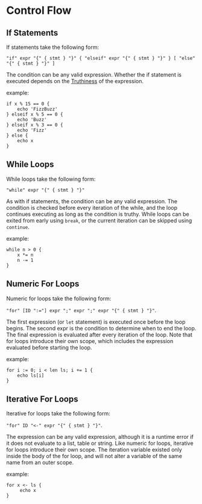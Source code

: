 # Control Flow

## If Statements
If statements take the following form: 

`"if" expr "{" { stmt } "}" { "elseif" expr "{" { stmt } "}" } [ "else" "{" { stmt } "}" ]`

The condition can be any valid expression. Whether the if statement is executed depends on the [Truthiness](/docs/control-flow/truthiness) of the expression.

example:
```
if x % 15 == 0 {
    echo 'FizzBuzz'
} elseif x % 5 == 0 {
    echo 'Buzz'
} elseif x % 3 == 0 {
    echo 'Fizz'
} else {
    echo x
}
```

## While Loops
While loops take the following form:

`"while" expr "{" { stmt } "}"`

As with if statements, the condition can be any valid expression. The condition is checked before every iteration of the while, and the loop continues executing as long as the condition is truthy. While loops can be exited from early using `break`, or the current iteration can be skipped using `continue`.

example:
```
while n > 0 {
    x *= n
    n -= 1
}
```

## Numeric For Loops
Numeric for loops take the following form:

`"for" [ID ":="] expr ";" expr ";" expr "{" { stmt } "}"`.

The first expression (or `let` statement) is executed once before the loop begins. The second expr is the condition to determine when to end the loop. The final expression is evaluated after every iteration of the loop. Note that for loops introduce their own scope, which includes the expression evaluated before starting the loop.

example:
```
for i := 0; i < len ls; i += 1 {
    echo ls[i]
}
```

## Iterative For Loops
Iterative for loops take the following form:

`"for" ID "<-" expr "{" { stmt } "}"`.

The expression can be any valid expression, although it is a runtime error if it does not evaluate to a list, table or string. Like numeric for loops, iterative for loops introduce their own scope. The iteration variable existed only inside the body of the for loop, and will not alter a variable of the same name from an outer scope.

example:
```
for x <- ls {
     echo x
}
```
